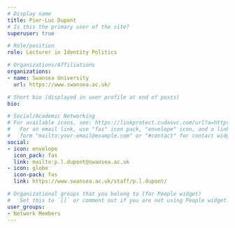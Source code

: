 ```yaml
---
# Display name
title: Pier-Luc Dupont
# Is this the primary user of the site?
superuser: true

# Role/position
role: Lecturer in Identity Politics

# Organizations/Affiliations
organizations:
- name: Swansea University
  url: https://www.swansea.ac.uk/

# Short bio (displayed in user profile at end of posts)
bio: 

# Social/Academic Networking
# For available icons, see: https://linkprotect.cudasvc.com/url?a=https%3a%2f%2fsourcethemes.com%2facademic%2fdocs%2fpage-builder%2f%23icons&c=E,1,03Q55I8O6D-V-MsaI5i3Th7UvGHpRVj6l4dANOBXiQaBRckWF-Uxi40d1B8mh5T88rS8FWL6R2UVO5-e4mDAmzVU5C2FJcU0kEkb6Qi2tyc,&typo=1
#   For an email link, use "fas" icon pack, "envelope" icon, and a link in the
#   form "mailto:your-email@example.com" or "#contact" for contact widget.
social:
- icon: envelope
  icon_pack: fas
  link: mailto:p.l.dupont@swansea.ac.uk
- icon: globe
  icon-pack: fas
  link: https://www.swansea.ac.uk/staff/p.l.dupont/

# Organizational groups that you belong to (for People widget)
#   Set this to `[]` or comment out if you are not using People widget.
user_groups:
- Network Members
---
```


